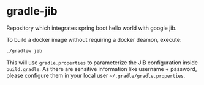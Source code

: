 # gradle-jib
Repository which integrates spring boot hello world with google jib.

To build a docker image without requiring a docker deamon, execute:
```bash
./gradlew jib
```

This will use `gradle.properties` to parameterize the JIB configuration inside `build.gradle`.
As there are sensitive information like username + password, please configure them in your local user `~/.gradle/gradle.properties`.
